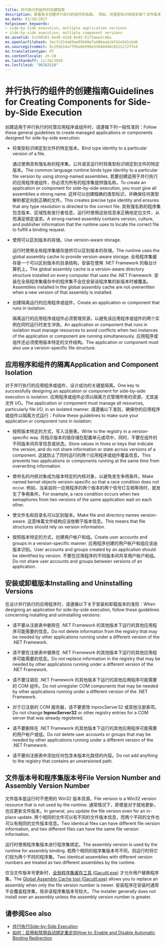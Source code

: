 ```yaml
---
title: 并行执行的组件的创建指南
description: 查看有关创建并行执行的组件的指南。 例如，将类型标识绑定到某个文件版本，或使用可识别版本的存储。
ms.date: 03/30/2017
helpviewer_keywords:
- side-by-side execution, multiple application versions
- side-by-side execution, multiple component versions
ms.assetid: 5c540161-6e40-42e9-be92-6175aee2c46a
ms.openlocfilehash: 3ac7c514a69ae05b00e7a486aadcbf41e5d1cbd6
ms.sourcegitcommit: bc293b14af795e0e999e3304dd40c0222cf2ffe4
ms.translationtype: HT
ms.contentlocale: zh-CN
ms.lasthandoff: 11/26/2020
ms.locfileid: "96262510"
---
```

# <a name="guidelines-for-creating-components-for-side-by-side-execution"></a><span data-ttu-id="39c27-104">并行执行的组件的创建指南</span><span class="sxs-lookup"><span data-stu-id="39c27-104">Guidelines for Creating Components for Side-by-Side Execution</span></span>

<span data-ttu-id="39c27-105">创建适用于并行执行的托管应用程序或组件时，请遵循下列一般性准则：</span><span class="sxs-lookup"><span data-stu-id="39c27-105">Follow these general guidelines to create managed applications or components designed for side-by-side execution:</span></span>  
  
- <span data-ttu-id="39c27-106">将类型标识绑定到文件的特定版本。</span><span class="sxs-lookup"><span data-stu-id="39c27-106">Bind type identity to a particular version of a file.</span></span>  
  
     <span data-ttu-id="39c27-107">通过使用具有强名称的程序集，公共语言运行时将类型标识绑定到文件的特定版本。</span><span class="sxs-lookup"><span data-stu-id="39c27-107">The common language runtime binds type identity to a particular file version by using strong-named assemblies.</span></span> <span data-ttu-id="39c27-108">若要创建适用于并行执行的应用程序或组件，你必须为所有的程序集提供强名称。</span><span class="sxs-lookup"><span data-stu-id="39c27-108">To create an application or component for side-by-side execution, you must give all assemblies a strong name.</span></span> <span data-ttu-id="39c27-109">这样可以创建精确的类型标识，并确保任何类型解析都定向到正确的文件。</span><span class="sxs-lookup"><span data-stu-id="39c27-109">This creates precise type identity and ensures that any type resolution is directed to the correct file.</span></span> <span data-ttu-id="39c27-110">具有强名称的程序集包含版本、区域性和发行者信息，运行时使用这些信息来正确地定位文件，从而满足绑定请求。</span><span class="sxs-lookup"><span data-stu-id="39c27-110">A strong-named assembly contains version, culture, and publisher information that the runtime uses to locate the correct file to fulfill a binding request.</span></span>  
  
- <span data-ttu-id="39c27-111">使用可以区别版本的存储。</span><span class="sxs-lookup"><span data-stu-id="39c27-111">Use version-aware storage.</span></span>  
  
     <span data-ttu-id="39c27-112">运行时使用全局程序集缓存提供可以区别版本的存储。</span><span class="sxs-lookup"><span data-stu-id="39c27-112">The runtime uses the global assembly cache to provide version-aware storage.</span></span> <span data-ttu-id="39c27-113">全局程序集缓存是一个可以区别版本的目录结构，安装在使用 .NET Framework 的每台计算机上。</span><span class="sxs-lookup"><span data-stu-id="39c27-113">The global assembly cache is a version-aware directory structure installed on every computer that uses the .NET Framework.</span></span> <span data-ttu-id="39c27-114">安装在全局程序集缓存中的程序集不会在安装该程序集的新版本时被覆盖。</span><span class="sxs-lookup"><span data-stu-id="39c27-114">Assemblies installed in the global assembly cache are not overwritten when a new version of that assembly is installed.</span></span>  
  
- <span data-ttu-id="39c27-115">创建隔离运行的应用程序或组件。</span><span class="sxs-lookup"><span data-stu-id="39c27-115">Create an application or component that runs in isolation.</span></span>  
  
     <span data-ttu-id="39c27-116">隔离运行的应用程序或组件必须管理资源，以避免该应用程序或组件的两个实例在同时运行时发生冲突。</span><span class="sxs-lookup"><span data-stu-id="39c27-116">An application or component that runs in isolation must manage resources to avoid conflicts when two instances of the application or component are running simultaneously.</span></span> <span data-ttu-id="39c27-117">应用程序或组件还必须使用版本特定的文件结构。</span><span class="sxs-lookup"><span data-stu-id="39c27-117">The application or component must also use a version-specific file structure.</span></span>  
  
## <a name="application-and-component-isolation"></a><span data-ttu-id="39c27-118">应用程序和组件的隔离</span><span class="sxs-lookup"><span data-stu-id="39c27-118">Application and Component Isolation</span></span>  

 <span data-ttu-id="39c27-119">对于并行执行的应用程序或组件，设计成功的关键是隔离。</span><span class="sxs-lookup"><span data-stu-id="39c27-119">One key to successfully designing an application or component for side-by-side execution is isolation.</span></span> <span data-ttu-id="39c27-120">应用程序或组件必须以隔离方式管理所有的资源，尤其是文件 I/O。</span><span class="sxs-lookup"><span data-stu-id="39c27-120">The application or component must manage all resources, particularly file I/O, in an isolated manner.</span></span> <span data-ttu-id="39c27-121">请遵循以下准则，确保你的应用程序或组件以隔离方式运行：</span><span class="sxs-lookup"><span data-stu-id="39c27-121">Follow these guidelines to make sure your application or component runs in isolation:</span></span>  
  
- <span data-ttu-id="39c27-122">按照版本特定的方式，写入注册表。</span><span class="sxs-lookup"><span data-stu-id="39c27-122">Write to the registry in a version-specific way.</span></span> <span data-ttu-id="39c27-123">将指示版本的值存储在配置单元或项中，同时，不要在组件的不同版本间共享信息或状态。</span><span class="sxs-lookup"><span data-stu-id="39c27-123">Store values in hives or keys that indicate the version, and do not share information or state across versions of a component.</span></span> <span data-ttu-id="39c27-124">这就防止了同时运行的两个应用程序或组件覆盖信息。</span><span class="sxs-lookup"><span data-stu-id="39c27-124">This prevents two applications or components running at the same time from overwriting information.</span></span>  
  
- <span data-ttu-id="39c27-125">使命名的内核对象成为版本特定的内核对象，以避免发生争用条件。</span><span class="sxs-lookup"><span data-stu-id="39c27-125">Make named kernel objects version-specific so that a race condition does not occur.</span></span> <span data-ttu-id="39c27-126">例如，当来自同一应用程序的两个版本的两个信号灯互相等待时，就发生了争用条件。</span><span class="sxs-lookup"><span data-stu-id="39c27-126">For example, a race condition occurs when two semaphores from two versions of the same application wait on each other.</span></span>  
  
- <span data-ttu-id="39c27-127">使文件名和目录名可以区别版本。</span><span class="sxs-lookup"><span data-stu-id="39c27-127">Make file and directory names version-aware.</span></span> <span data-ttu-id="39c27-128">这意味着文件结构应该依赖于版本信息。</span><span class="sxs-lookup"><span data-stu-id="39c27-128">This means that file structures should rely on version information.</span></span>  
  
- <span data-ttu-id="39c27-129">按照版本特定的方式，创建用户帐户和组。</span><span class="sxs-lookup"><span data-stu-id="39c27-129">Create user accounts and groups in a version-specific manner.</span></span> <span data-ttu-id="39c27-130">应用程序创建的用户帐户和组应该由版本识别。</span><span class="sxs-lookup"><span data-stu-id="39c27-130">User accounts and groups created by an application should be identified by version.</span></span> <span data-ttu-id="39c27-131">不要在应用程序的不同版本间共享用户帐户和组。</span><span class="sxs-lookup"><span data-stu-id="39c27-131">Do not share user accounts and groups between versions of an application.</span></span>  
  
## <a name="installing-and-uninstalling-versions"></a><span data-ttu-id="39c27-132">安装或卸载版本</span><span class="sxs-lookup"><span data-stu-id="39c27-132">Installing and Uninstalling Versions</span></span>  

 <span data-ttu-id="39c27-133">在设计并行执行的应用程序时，请遵循以下关于安装和卸载版本的准则：</span><span class="sxs-lookup"><span data-stu-id="39c27-133">When designing an application for side-by-side execution, follow these guidelines concerning installing and uninstalling versions:</span></span>  
  
- <span data-ttu-id="39c27-134">请不要从注册表中删除在 .NET Framework 的其他版本下运行的其他应用程序可能需要的信息。</span><span class="sxs-lookup"><span data-stu-id="39c27-134">Do not delete information from the registry that may be needed by other applications running under a different version of the .NET Framework.</span></span>  
  
- <span data-ttu-id="39c27-135">请不要在注册表中替换在 .NET Framework 的其他版本下运行的其他应用程序可能需要的信息。</span><span class="sxs-lookup"><span data-stu-id="39c27-135">Do not replace information in the registry that may be needed by other applications running under a different version of the .NET Framework.</span></span>  
  
- <span data-ttu-id="39c27-136">请不要注销在 .NET Framework 的其他版本下运行的其他应用程序可能需要的 COM 组件。</span><span class="sxs-lookup"><span data-stu-id="39c27-136">Do not unregister COM components that may be needed by other applications running under a different version of the .NET Framework.</span></span>  
  
- <span data-ttu-id="39c27-137">对于已注册的 COM 服务器，请不要更改 InprocServer32 或其他注册表项。</span><span class="sxs-lookup"><span data-stu-id="39c27-137">Do not change **InprocServer32** or other registry entries for a COM server that was already registered.</span></span>  
  
- <span data-ttu-id="39c27-138">请不要删除在 .NET Framework 的其他版本下运行的其他应用程序可能需要的用户帐户或组。</span><span class="sxs-lookup"><span data-stu-id="39c27-138">Do not delete user accounts or groups that may be needed by other applications running under a different version of the .NET Framework.</span></span>  
  
- <span data-ttu-id="39c27-139">请不要向注册表中添加任何包含未版本化路径的内容。</span><span class="sxs-lookup"><span data-stu-id="39c27-139">Do not add anything to the registry that contains an unversioned path.</span></span>  
  
## <a name="file-version-number-and-assembly-version-number"></a><span data-ttu-id="39c27-140">文件版本号和程序集版本号</span><span class="sxs-lookup"><span data-stu-id="39c27-140">File Version Number and Assembly Version Number</span></span>  

 <span data-ttu-id="39c27-141">文件版本是运行时不使用的 Win32 版本资源。</span><span class="sxs-lookup"><span data-stu-id="39c27-141">File version is a Win32 version resource that is not used by the runtime.</span></span> <span data-ttu-id="39c27-142">通常情况下，即使是对于就地更新，也应更新文件版本。</span><span class="sxs-lookup"><span data-stu-id="39c27-142">In general, you update the file version even for an in-place update.</span></span> <span data-ttu-id="39c27-143">两个相同的文件可以有不同的文件版本信息，而两个不同的文件也可以有相同的文件版本信息。</span><span class="sxs-lookup"><span data-stu-id="39c27-143">Two identical files can have different file version information, and two different files can have the same file version information.</span></span>  
  
 <span data-ttu-id="39c27-144">运行时使用程序集版本进行程序集绑定。</span><span class="sxs-lookup"><span data-stu-id="39c27-144">The assembly version is used by the runtime for assembly binding.</span></span> <span data-ttu-id="39c27-145">若两个相同的程序集版本号不同，则运行时将它们视为两个不同的程序集。</span><span class="sxs-lookup"><span data-stu-id="39c27-145">Two identical assemblies with different version numbers are treated as two different assemblies by the runtime.</span></span>  
  
 <span data-ttu-id="39c27-146">仅当文件版本号更新时，[全局程序集缓存工具 (Gacutil.exe)](../tools/gacutil-exe-gac-tool.md) 才允许用户替换程序集。</span><span class="sxs-lookup"><span data-stu-id="39c27-146">The [Global Assembly Cache tool (Gacutil.exe)](../tools/gacutil-exe-gac-tool.md) allows you to replace an assembly when only the file version number is newer.</span></span> <span data-ttu-id="39c27-147">安装程序在安装时通常不会覆盖程序集，除非该程序集版本号较大。</span><span class="sxs-lookup"><span data-stu-id="39c27-147">The installer generally does not install over an assembly unless the assembly version number is greater.</span></span>  
  
## <a name="see-also"></a><span data-ttu-id="39c27-148">请参阅</span><span class="sxs-lookup"><span data-stu-id="39c27-148">See also</span></span>

- [<span data-ttu-id="39c27-149">并行执行</span><span class="sxs-lookup"><span data-stu-id="39c27-149">Side-by-Side Execution</span></span>](side-by-side-execution.md)
- [<span data-ttu-id="39c27-150">如何：启用和禁用自动绑定重定向</span><span class="sxs-lookup"><span data-stu-id="39c27-150">How to: Enable and Disable Automatic Binding Redirection</span></span>](../configure-apps/how-to-enable-and-disable-automatic-binding-redirection.md)
